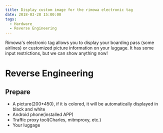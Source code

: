 ```yaml
---
title: Display custom image for the rimowa electronic tag
date: 2018-03-28 15:00:00
tags:
  - Hardware
  - Reverse Engineering
---
```


Rimowa's electronic tag allows you to display your boarding pass (some airlines) or customized picture information on your luggage. It has some input restrictions, but we can show anything now!

<!--more-->

# Reverse Engineering

## Prepare

- A picture(200\*450), if it is colored, it will be automatically displayed in black and white
- Android phone(installed APP)
- Traffic proxy tool(Charles, mitmproxy, etc.)
- Your luggage

##
